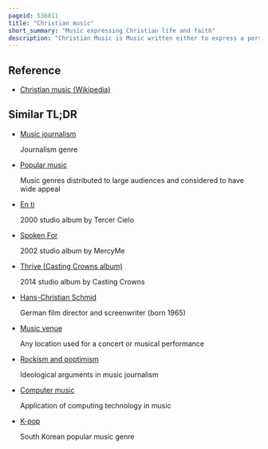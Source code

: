 ```yaml
---
pageid: 536811
title: "Christian music"
short_summary: "Music expressing Christian life and faith"
description: "Christian Music is Music written either to express a personal or a communal Belief in the christian Life and Faith. Common Themes of christian Music include Praise Worship Penitence and Lament and its Forms vary widely around the World. Church Music, Hymnals, Gospel and Worship Music are a Part of christian Media and also include contemporary Christian Music which itself supports numerous christian Styles of Music, including Hip Hop, Rock, contemporary Worship and urban contemporary Gospel."
---
```


## Reference

- [Christian music (Wikipedia)](https://en.wikipedia.org/?curid=536811)

## Similar TL;DR

- [Music journalism](/tldr/en/music-journalism)

  Journalism genre

- [Popular music](/tldr/en/popular-music)

  Music genres distributed to large audiences and considered to have wide appeal

- [En ti](/tldr/en/en-ti)

  2000 studio album by Tercer Cielo

- [Spoken For](/tldr/en/spoken-for)

  2002 studio album by MercyMe

- [Thrive (Casting Crowns album)](/tldr/en/thrive-casting-crowns-album)

  2014 studio album by Casting Crowns

- [Hans-Christian Schmid](/tldr/en/hans-christian-schmid)

  German film director and screenwriter (born 1965)

- [Music venue](/tldr/en/music-venue)

  Any location used for a concert or musical performance

- [Rockism and poptimism](/tldr/en/rockism-and-poptimism)

  Ideological arguments in music journalism

- [Computer music](/tldr/en/computer-music)

  Application of computing technology in music

- [K-pop](/tldr/en/k-pop)

  South Korean popular music genre
